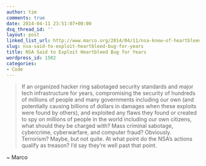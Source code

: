 ```yaml
---
author: tim
comments: true
date: 2014-04-11 23:51:07+00:00
dsq_thread_id: ''
layout: post
linked_list_url: http://www.marco.org/2014/04/11/nsa-knew-of-heartbleed
slug: nsa-said-to-exploit-heartbleed-bug-for-years
title: NSA Said to Exploit Heartbleed Bug for Years
wordpress_id: 1502
categories:
- Code
---
```


> If an organized hacker ring sabotaged security standards and major tech
infrastructure for years, compromising the security of hundreds of millions of
people and many governments including our own (and potentially causing
billions of dollars in damages when these exploits were found by others), and
exploited any flaws they found or created to spy on millions of people in the
world including our own citizens, what should they be charged with?     Mass
criminal sabotage, cybercrime, cyberwarfare, and computer fraud? Obviously.
Terrorism? Maybe, but not quite.     At what point do the NSA’s actions
qualify as treason?     I’d say they’re well past that point.

~ Marco

